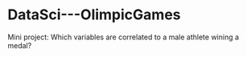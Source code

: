 # DataSci---OlimpicGames
Mini project: Which variables are correlated to a male athlete wining a medal?
